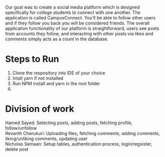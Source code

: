 
Our goal was to create a social media platform  which is designed specifically for college students to connect with one another. The application is called CampusConnect. You’ll be able to follow other users and if they follow you back you will be considered friends. The overall application functionality of our platform is straightforward, users see posts from accounts they follow, and interacting with other posts via likes and comments simply acts as a count in the database. 

# Steps to Run
1. Clone the respository into IDE of your choice
2. Intall yarn if not installed
3. Run NPM install and yarn in the root folder
4. 
# Division of work
Hamed Sayed: Selecting posts, adding posts, fetching profile, follow/unfollow <br />
Revanth Cherukuri: Uploading files, fetching comments, adding comments, liking/unliking comments, updating user <br />
Nicholas Semaan: Setup tables, authentication process, login/regsister, delete post <br />
